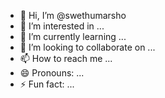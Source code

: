 - 👋 Hi, I’m @swethumarsho
- 👀 I’m interested in ...
- 🌱 I’m currently learning ...
- 💞️ I’m looking to collaborate on ...
- 📫 How to reach me ...
- 😄 Pronouns: ...
- ⚡ Fun fact: ...

<!---
swethumarsho/swethumarsho is a ✨ special ✨ repository because its `README.md` (this file) appears on your GitHub profile.
You can click the Preview link to take a look at your changes.
--->
